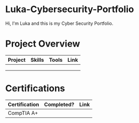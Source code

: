 # Luka-Cybersecurity-Portfolio
Hi, I'm Luka and this is my Cyber Security Portfolio.


# Project Overview 

|     Project     |                 Skills                |     Tools       |      Link       |
| --------------- | ------------------------------------- | --------------- | --------------- |
|                 |                                       |                 |                 |
|                 |                                       |                 |                 |
|                 |                                       |                 |                 |


# Certifications 

|     Certification     |               Completed?               |     Link       |
| --------------------  | -------------------------------------- | ---------------| 
|       CompTIA A+      |                                        |                | 
